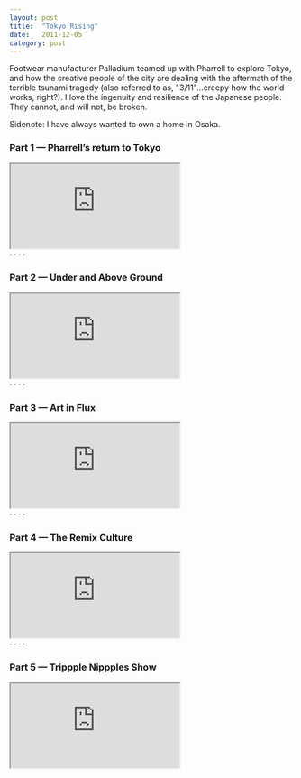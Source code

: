 ```yaml
---
layout: post
title:  "Tokyo Rising"
date:   2011-12-05
category: post
---
```


Footwear manufacturer Palladium teamed up with Pharrell to explore Tokyo, and how the creative people of the city are dealing with the aftermath of the terrible tsunami tragedy (also referred to as, "3/11"...creepy how the world works, right?). I love the ingenuity and resilience of the Japanese people. They cannot, and will not, be broken.

Sidenote: I have always wanted to own a home in Osaka.

<h3>Part 1 — Pharrell’s return to Tokyo</h3>
<div class="video-container">
  <iframe src="http://youtube.com/embed/Rk2C257x6bk?wmode=opaque"></iframe>
</div>

<div class="hr">
	<span>&middot;</span>
	<span>&middot;</span>
	<span>&middot;</span>
	<span>&middot;</span>
</div>

<h3>Part 2 — Under and Above Ground</h3>
<div class="video-container">
  <iframe src="http://youtube.com/embed/oplrL0E7Ff8?wmode=opaque"></iframe>
</div>

<div class="hr">
	<span>&middot;</span>
	<span>&middot;</span>
	<span>&middot;</span>
	<span>&middot;</span>
</div>

<h3>Part 3 — Art in Flux</h3>
<div class="video-container">
  <iframe src="http://youtube.com/embed/zGJgA1TxMM4?wmode=opaque"></iframe>
</div>

<div class="hr">
	<span>&middot;</span>
	<span>&middot;</span>
	<span>&middot;</span>
	<span>&middot;</span>
</div>

<h3>Part 4 — The Remix Culture</h3>
<div class="video-container">
  <iframe src="http://youtube.com/embed/LC9gXwOaFKE?wmode=opaque"></iframe>
</div>

<div class="hr">
	<span>&middot;</span>
	<span>&middot;</span>
	<span>&middot;</span>
	<span>&middot;</span>
</div>

<h3>Part 5 — Trippple Nippples Show</h3>
<div class="video-container">
  <iframe src="http://youtube.com/embed/2jrBHwu_bN0?wmode=opaque"></iframe>
</div>
